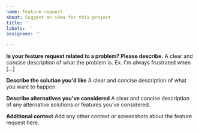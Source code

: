 ```yaml
---
name: Feature request
about: Suggest an idea for this project
title: ''
labels: ''
assignees: ''

---
```


**Is your feature request related to a problem? Please describe.**
A clear and concise description of what the problem is. Ex. I'm always frustrated when [...]

<!--
NOTE: When submitting feature requests, be aware that:

- This Ansible playbook installs tens of separate services. If you're having a problem with a specific service or you'd like some functionality added to it, it is likely that the problem is not with our deployment method, but with the service itself. You may wish to report that problem at the source, upstream, and not to us.

- This is a community project with no financial backing. The easiest way to get a feature into this project is to just develop it yourself.
-->

**Describe the solution you'd like**
A clear and concise description of what you want to happen.

**Describe alternatives you've considered**
A clear and concise description of any alternative solutions or features you've considered.

**Additional context**
Add any other context or screenshots about the feature request here.
